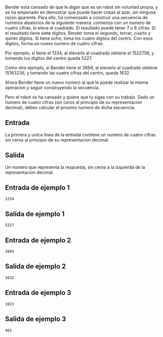 Bender esta cansado de que le digan que es un robot sin voluntad propia, y se ha empenado en demostrar que puede hacer cosas al azar, sin ninguna razon aparente. Para ello, ha comenzado a construir una secuencia de numeros aleatorios de la siguiente manera: comienza con un numero de cuatro cifras, lo eleva al cuadrado. El resultado puede tener 7 u 8 cifras. Si el resultado tiene siete digitos, Bender toma el segundo, tercer, cuarto y quinto digitos. Si tiene ocho, toma los cuatro digitos del centro. Con esos digitos, forma un nuevo numero de cuatro cifras.



Por ejemplo, si tiene el 1234, al elevarlo al cuadrado obtiene el 1522756, y tomando los digitos del centro queda 5227.



Como otro ejemplo, si Bender tiene el 3894, al elevarlo al cuadrado obtiene 15163236, y tomando las cuatro cifras del centro, queda 1632.



Ahora Bender tiene un nuevo numero al que le puede realizar la misma operacion y seguir construyendo la secuencia.



Pero el robot se ha cansado y quiere que tu sigas con su trabajo. Dado un numero de cuatro cifras (sin ceros al principio de su representacion decimal), debes calcular el proximo numero de dicha secuencia.



## Entrada



La primera y unica linea de la entrada contiene un numero de cuatro cifras sin ceros al principio de su representacion decimal.



## Salida



Un numero que representa la respuesta, sin ceros a la izquierda de la representacion decimal.



## Entrada de ejemplo 1



```
1234
```


## Salida de ejemplo 1



```
5227
```


## Entrada de ejemplo 2



```
3894
```


## Salida de ejemplo 2



```
1632
```


## Entrada de ejemplo 3



```
1023
```


## Salida de ejemplo 3



```
465
```


